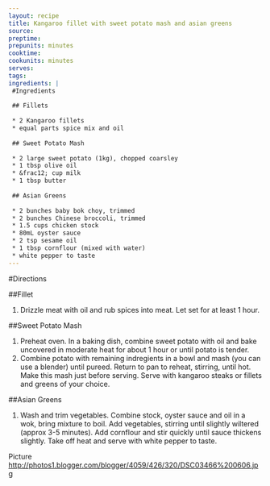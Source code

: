 ```yaml
---
layout: recipe
title: Kangaroo fillet with sweet potato mash and asian greens
source: 
preptime: 
prepunits: minutes
cooktime: 
cookunits: minutes
serves: 
tags: 
ingredients: |
 #Ingredients
 
 ## Fillets
 
 * 2 Kangaroo fillets
 * equal parts spice mix and oil
 
 ## Sweet Potato Mash
 
 * 2 large sweet potato (1kg), chopped coarsley
 * 1 tbsp olive oil
 * &frac12; cup milk
 * 1 tbsp butter
 
 ## Asian Greens
 
 * 2 bunches baby bok choy, trimmed
 * 2 bunches Chinese broccoli, trimmed
 * 1.5 cups chicken stock
 * 80mL oyster sauce
 * 2 tsp sesame oil
 * 1 tbsp cornflour (mixed with water)
 * white pepper to taste
---
```

#Directions

##Fillet

1. Drizzle meat with oil and rub spices into meat. Let set for at least 1 hour.

##Sweet Potato Mash

1. Preheat oven. In a baking dish, combine sweet potato with oil and bake uncovered in moderate heat for about 1 hour or until potato is tender.
2. Combine potato with remaining indregients in a bowl and mash (you can use a blender) until pureed. Return to pan to reheat, stirring, until hot. Make this mash just before serving. Serve with kangaroo steaks or fillets and greens of your choice.

##Asian Greens

1. Wash and trim vegetables. Combine stock, oyster sauce and oil in a wok, bring mixture to boil. Add vegetables, stirring until slightly wiltered (approx 3-5 minutes). Add cornflour and stir quickly until sauce thickens slightly. Take off heat and serve with white pepper to taste.

Picture
http://photos1.blogger.com/blogger/4059/426/320/DSC03466%200606.jpg